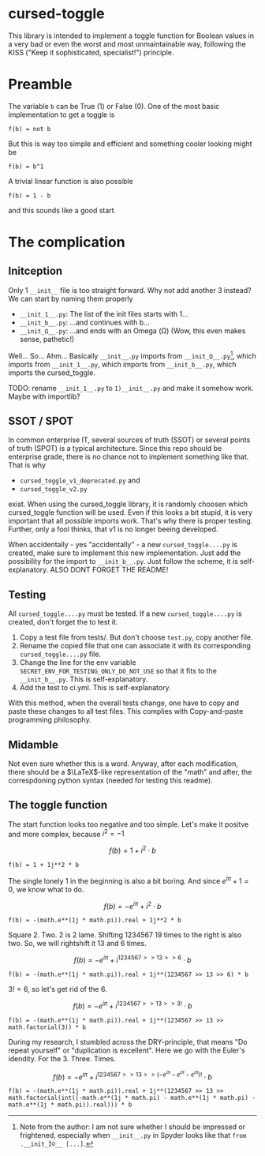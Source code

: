 # cursed-toggle
This library is intended to implement a toggle function for Boolean values in a very bad or even the worst and most unmaintainable way, following the KISS ("Keep it sophisticated, specialist!") principle.

# Preamble
The variable `b` can be True (1) or False (0). One of the most basic implementation to get a toggle is
```
f(b) = not b
```

But this is way too simple and efficient and something cooler looking might be
```
f(b) = b^1
```

A trivial linear function is also possible
```
f(b) = 1 - b
```

and this sounds like a good start.

# The complication
## Initception
Only 1 `__init__` file is too straight forward. Why not add another 3 instead? We can start by naming them properly
- `__init_1__.py`: The list of the init files starts with 1...
- `__init_b__.py`: ...and continues with b...
- `__init_Ω__.py`: ...and ends with an Omega (Ω) (Wow, this even makes sense, pathetic!)

Well... So... Ahm... Basically `__init__.py` imports from `__init_Ω__.py`[^1], which imports from `__init_1__.py`, which imports from `__init_b__.py`, which imports the cursed_toggle.

[^1]: Note from the author: I am not sure whether I should be impressed or frightened, especially when `__init__.py` in Spyder looks like that `from .__init_Î©__ [...]`.

TODO: rename `__init_1__.py` to `1)__init__.py` and make it somehow work. Maybe with importlib?

## SSOT / SPOT
In common enterprise IT, several sources of truth (SSOT) or several points of truth (SPOT) is a typical architecture. Since this repo should be enterprise grade, there is no chance not to implement something like that. That is why
- `cursed_toggle_v1_deprecated.py` and
- `cursed_toggle_v2.py`

exist. When using the cursed_toggle library, it is randomly choosen which cursed_toggle function will be used. Even if this looks a bit stupid, it is very important that all possible imports work. That's why there is proper testing. Further, only a fool thinks, that v1 is no longer beeing developed.

When accidentally - yes "accidentally" - a new `cursed_toggle....py` is created, make sure to implement this new implementation. Just add the possibility for the import to `__init_b__.py`. Just follow the scheme, it is self-explanatory. ALSO DONT FORGET THE README!

## Testing
All `cursed_toggle....py` must be tested. If a new `cursed_toggle....py` is created, don't forget the to test it.
1) Copy a test file from tests/. But don't choose `test.py`, copy another file.
1) Rename the copied file that one can associate it with its corresponding `cursed_toggle....py` file.
1) Change the line for the env variable `SECRET_ENV_FOR_TESTING_ONLY_DO_NOT_USE` so that it fits to the `__init_b__.py`. This is self-explanatory.
1) Add the test to ci.yml. This is self-explanatory.

With this method, when the overall tests change, one have to copy and paste these changes to all test files. This complies with Copy-and-paste programming philosophy.

## Midamble
Not even sure whether this is a word. Anyway, after each modification, there should be a $\LaTeX$-like representation of the "math" and after, the correspdoning python syntax (needed for testing this readme).

## The toggle function
The start function looks too negative and too simple. Let's make it positve and more complex, because $i^2 = -1$

$$ f(b) = 1 + i^2 \cdot b $$
```
f(b) = 1 + 1j**2 * b
```

The single lonely 1 in the beginning is also a bit boring. And since $e^{i\pi} + 1 = 0$, we know what to do.

$$ f(b) = -e^{i\pi} + i^2 \cdot b $$
```
f(b) = -(math.e**(1j * math.pi)).real + 1j**2 * b
```

Square 2. Two. 2 is 2 lame. Shifting 1234567 19 times to the right is also two. So, we will rightshift it 13 and 6 times.

$$ f(b) = -e^{i\pi} + i^{1234567 >> 13 >> 6} \cdot b $$
```
f(b) = -(math.e**(1j * math.pi)).real + 1j**(1234567 >> 13 >> 6) * b
```

$3! = 6$, so let's get rid of the 6.

$$ f(b) = -e^{i\pi} + i^{1234567 >> 13 >> 3!} \cdot b $$
```
f(b) = -(math.e**(1j * math.pi)).real + 1j**(1234567 >> 13 >> math.factorial(3)) * b
```

During my research, I stumbled across the DRY-principle, that means "Do repeat yourself" or "duplication is excellent". Here we go with the Euler's idendity. For the 3. Three. Times.

$$ f(b) = -e^{i\pi} + i^{1234567 >> 13 >> \left(-e^{i\pi} - e^{i\pi} - e^{i\pi}\right)!} \cdot b $$
```
f(b) = -(math.e**(1j * math.pi)).real + 1j**(1234567 >> 13 >> math.factorial(int((-math.e**(1j * math.pi) - math.e**(1j * math.pi) - math.e**(1j * math.pi)).real))) * b
```
